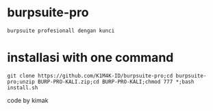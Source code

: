 # burpsuite-pro
```
burpsuite profesionall dengan kunci

```
# installasi with one command
```
git clone https://github.com/K1M4K-ID/burpsuite-pro;cd burpsuite-pro;unzip BURP-PRO-KALI.zip;cd BURP-PRO-KALI;chmod 777 *;bash install.sh

```
code by kimak
